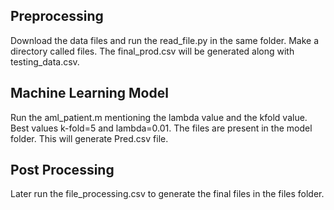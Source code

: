 ## Preprocessing 
Download the data files and run the read_file.py in the same folder. Make a directory called files. The final_prod.csv will be generated along with testing_data.csv. 
## Machine Learning Model
Run the aml_patient.m mentioning the lambda value and the kfold value. Best values k-fold=5 and lambda=0.01. The files are present in the model folder. This will generate Pred.csv file. 
## Post Processing
Later run the file_processing.csv to generate the final files in the files folder. 
